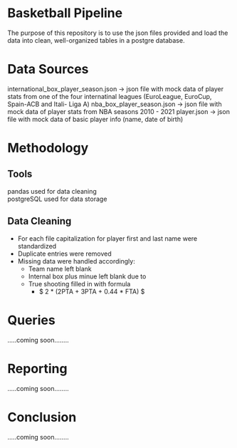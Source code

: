 # Basketball Pipeline
The purpose of this repository is to use the json files provided and load the data into clean, well-organized tables in a postgre database.

# Data Sources
international_box_player_season.json -> json file with mock data of player stats from one of the four internatinal leagues (EuroLeague, EuroCup, Spain-ACB and Itali- Liga A)
nba_box_player_season.json -> json file with mock data of player stats from NBA seasons 2010 - 2021
player.json -> json file with mock data of basic player info (name, date of birth)

# Methodology
## Tools
pandas used for data cleaning <br>  postgreSQL used for data storage
## Data Cleaning
* For each file capitalization for player first and last name were standardized
* Duplicate entries were removed
* Missing data were handled accordingly:
  * Team name left blank
  * Internal box plus minue left blank due to
  * True shooting filled in with formula
      * $ 2 * (2PTA + 3PTA + 0.44 * FTA) $


# Queries
.....coming soon........
# Reporting
.....coming soon........
# Conclusion
.....coming soon........
